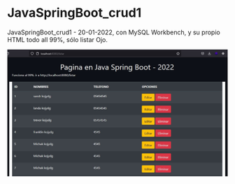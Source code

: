 # JavaSpringBoot_crud1
JavaSpringBoot_crud1 - 20-01-2022, con MySQL Workbench, y su propio HTML todo all 99%, sólo listar Ojo.

<img src="main.jpg" />
